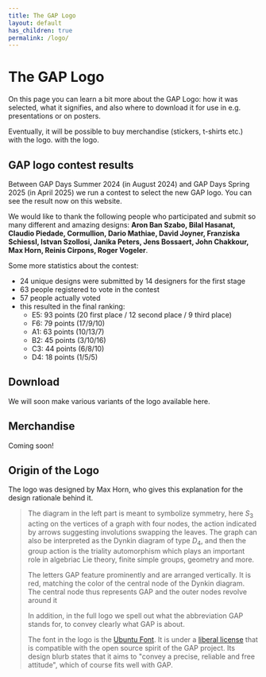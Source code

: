 ```yaml
---
title: The GAP Logo
layout: default
has_children: true
permalink: /logo/
---
```


# The GAP Logo

On this page you can learn a bit more about the GAP Logo: how it was selected,
what it signifies, and also where to download it for use in e.g. presentations
or on posters.

Eventually, it will be possible to buy merchandise (stickers, t-shirts etc.) with the logo.
with the logo.

## GAP logo contest results

Between GAP Days Summer 2024 (in August 2024) and GAP Days Spring 2025 (in April 2025)
we run a contest to select the new GAP logo. You can see the result now on this
website.

We would like to thank the following people who participated and submit so many different
and amazing designs:
**Aron Ban Szabo, Bilal Hasanat, Claudio Piedade, Cormullion, Dario Mathiae, David Joyner, Franziska Schiessl, Istvan Szollosi, Janika Peters, Jens Bossaert, John Chakkour, Max Horn, Reinis Cirpons, Roger Vogeler**.


Some more statistics about the contest:
- 24 unique designs were submitted by 14 designers for the first stage
- 63 people registered to vote in the contest
- 57 people actually voted
- this resulted in the final ranking:
  - E5: 93 points (20 first place / 12 second place / 9 third place)
  - F6: 79 points (17/9/10)
  - A1: 63 points (10/13/7)
  - B2: 45 points (3/10/16)
  - C3: 44 points (6/8/10)
  - D4: 18 points (1/5/5)

## Download

We will soon make various variants of the logo available here.

## Merchandise

Coming soon!

## Origin of the Logo

The logo was designed by Max Horn, who gives this explanation for the
design rationale behind it.

> The diagram in the left part is meant to symbolize symmetry, here $S_3$
> acting on the vertices of a graph with four nodes, the action indicated by
> arrows suggesting involutions swapping the leaves. The graph can also be
> interpreted as the Dynkin diagram of type $D_4$, and then the group action
> is the triality automorphism which plays an important role in algebriac Lie
> theory, finite simple groups, geometry and more.
> 
> The letters GAP feature prominently and are arranged vertically. It is red,
> matching the color of the central node of the Dynkin diagram. The central node
> thus represents GAP and the outer nodes revolve around it
> 
> In addition, in the full logo we spell out what the abbreviation GAP stands
> for, to convey clearly what GAP is about.
> 
> The font in the logo is the [Ubuntu Font](https://design.ubuntu.com/font/). It
> is under a [liberal license](https://ubuntu.com/legal/font-licence) that is
> compatible with the open source spirit of the GAP project. Its design blurb
> states that it aims to "convey a precise, reliable and free attitude", which
> of course fits well with GAP.

